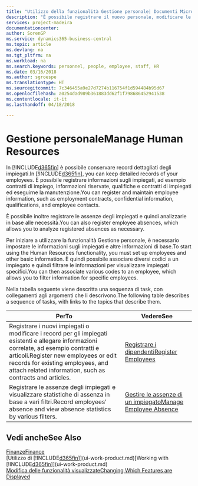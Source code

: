 ```yaml
---
title: "Utilizzo della funzionalità Gestione personale| Documenti Microsoft"
description: "È possibile registrare il nuovo personale, modificare le informazioni sul personale esistente e registrare e analizzare le assenze."
services: project-madeira
documentationcenter: 
author: SorenGP
ms.service: dynamics365-business-central
ms.topic: article
ms.devlang: na
ms.tgt_pltfrm: na
ms.workload: na
ms.search.keywords: personnel, people, employee, staff, HR
ms.date: 03/16/2018
ms.author: sgroespe
ms.translationtype: HT
ms.sourcegitcommit: 7c346455a9e27d7274b116754f1d594484b95d67
ms.openlocfilehash: a0254dad989b361883dd62f1f798686452941538
ms.contentlocale: it-it
ms.lasthandoff: 04/18/2018

---
```

# <a name="manage-human-resources"></a><span data-ttu-id="0a4c1-103">Gestione personale</span><span class="sxs-lookup"><span data-stu-id="0a4c1-103">Manage Human Resources</span></span>
<span data-ttu-id="0a4c1-104">In [!INCLUDE[d365fin](includes/d365fin_md.md)] è possibile conservare record dettagliati degli impiegati.</span><span class="sxs-lookup"><span data-stu-id="0a4c1-104">In [!INCLUDE[d365fin](includes/d365fin_md.md)], you can keep detailed records of your employees.</span></span> <span data-ttu-id="0a4c1-105">È possibile registrare informazioni sugli impiegati, ad esempio contratti di impiego, informazioni riservate, qualifiche e contratti di impiegati ed eseguirne la manutenzione.</span><span class="sxs-lookup"><span data-stu-id="0a4c1-105">You can register and maintain employee information, such as employment contracts, confidential information, qualifications, and employee contacts.</span></span>

<span data-ttu-id="0a4c1-106">È possibile inoltre registrare le assenze degli impiegati e quindi analizzarle in base alle necessità.</span><span class="sxs-lookup"><span data-stu-id="0a4c1-106">You can also register employee absences, which allows you to analyze registered absences as necessary.</span></span>

<span data-ttu-id="0a4c1-107">Per iniziare a utilizzare la funzionalità Gestione personale, è necessario impostare le informazioni sugli impiegati e altre informazioni di base.</span><span class="sxs-lookup"><span data-stu-id="0a4c1-107">To start using the Human Resources functionality, you must set up employees and other basic information.</span></span> <span data-ttu-id="0a4c1-108">È quindi possibile associare diversi codici a un impiegato e quindi filtrare le informazioni per visualizzare impiegati specifici.</span><span class="sxs-lookup"><span data-stu-id="0a4c1-108">You can then associate various codes to an employee, which allows you to filter information for specific employees.</span></span>

<span data-ttu-id="0a4c1-109">Nella tabella seguente viene descritta una sequenza di task, con collegamenti agli argomenti che li descrivono.</span><span class="sxs-lookup"><span data-stu-id="0a4c1-109">The following table describes a sequence of tasks, with links to the topics that describe them.</span></span>

| <span data-ttu-id="0a4c1-110">Per</span><span class="sxs-lookup"><span data-stu-id="0a4c1-110">To</span></span> | <span data-ttu-id="0a4c1-111">Vedere</span><span class="sxs-lookup"><span data-stu-id="0a4c1-111">See</span></span> |
| --- | --- |
| <span data-ttu-id="0a4c1-112">Registrare i nuovi impiegati o modificare i record per gli impiegati esistenti e allegare informazioni correlate, ad esempio contratti e articoli.</span><span class="sxs-lookup"><span data-stu-id="0a4c1-112">Register new employees or edit records for existing employees, and attach related information, such as contracts and articles.</span></span> |[<span data-ttu-id="0a4c1-113">Registrare i dipendenti</span><span class="sxs-lookup"><span data-stu-id="0a4c1-113">Register Employees</span></span>](hr-how-register-employees.md) |
| <span data-ttu-id="0a4c1-114">Registrare le assenze degli impiegati e visualizzare statistiche di assenza in base a vari filtri.</span><span class="sxs-lookup"><span data-stu-id="0a4c1-114">Record employees' absence and view absence statistics by various filters.</span></span> |[<span data-ttu-id="0a4c1-115">Gestire le assenze di un impiegato</span><span class="sxs-lookup"><span data-stu-id="0a4c1-115">Manage Employee Absence</span></span>](hr-how-manage-absence.md) |

## <a name="see-also"></a><span data-ttu-id="0a4c1-116">Vedi anche</span><span class="sxs-lookup"><span data-stu-id="0a4c1-116">See Also</span></span>
[<span data-ttu-id="0a4c1-117">Finanze</span><span class="sxs-lookup"><span data-stu-id="0a4c1-117">Finance</span></span>](finance.md)  
<span data-ttu-id="0a4c1-118">[Utilizzo di [!INCLUDE[d365fin](includes/d365fin_md.md)]](ui-work-product.md)</span><span class="sxs-lookup"><span data-stu-id="0a4c1-118">[Working with [!INCLUDE[d365fin](includes/d365fin_md.md)]](ui-work-product.md)</span></span>  
[<span data-ttu-id="0a4c1-119">Modifica delle funzionalità visualizzate</span><span class="sxs-lookup"><span data-stu-id="0a4c1-119">Changing Which Features are Displayed</span></span>](ui-experiences.md)        

